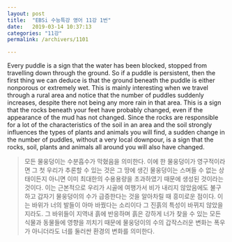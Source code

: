 ```yaml
---
layout: post
title:  "EBSi 수능특강 영어 11강 1번"
date:   2019-03-14 10:37:13
categories: "11강"
permalink: /archivers/1101

---
```

Every puddle is a sign that the water has been blocked, stopped from travelling down through the ground. So if a puddle is persistent, then the first thing we can deduce is that the ground beneath the puddle is either nonporous or extremely wet. This is mainly interesting when we travel through a rural area and notice that the number of puddles suddenly increases, despite there not being any more rain in that area. This is a sign that the rocks beneath your feet have probably changed, even if the appearance of the mud has not changed. Since the rocks are responsible for a lot of the characteristics of the soil in an area and the soil strongly influences the types of plants and animals you will find, a sudden change in the number of puddles, without a very local downpour, is a sign that the rocks, soil, plants and animals all around you will also have changed.

<!--more-->

> 모든 물웅덩이는 수분흡수가 막혔음을 의미한다. 이에 한 물웅덩이가 영구적이라면 그 첫 우리가 추론할 수 있는 것은 그 땅에 생긴 물웅덩이는 스며들 수 없는 상태이든지 아니면 이미 최대한의 수용용량을 초과하였기 때문에 생성된 것이라는 것이다. 이는 근본적으로 우리가 시골에 여행가서 비가 내리지 않았음에도 불구하고 갑자기 물웅덩이의 수가 급증한다는 것을 알아차릴 때 흥미로운 점이다. 이는 바위가 너의 발들이 아마 바꿨다는 소리이다 그 진흙의 특성이 바뀌지 않았을 지라도. 그 바위들이 지역내 흙에 반응하며 흙은 강하게 너가 찾을 수 있는 모든 식물과 동물들에 영향을 끼치기 때문에 물웅덩이의 수의 갑작스러운 변화는 폭우가 아니더라도 너를 둘러싼 환경의 변화를 의미한다.

